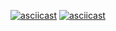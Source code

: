 [![asciicast](https://asciinema.org/a/6FUy8pXAk5IplrbAPuS85IY6S.svg)](https://asciinema.org/a/6FUy8pXAk5IplrbAPuS85IY6S)
[![asciicast](https://asciinema.org/a/fkwreFc9VZl2eofdnlW34rhhG.svg)](https://asciinema.org/a/fkwreFc9VZl2eofdnlW34rhhG)
